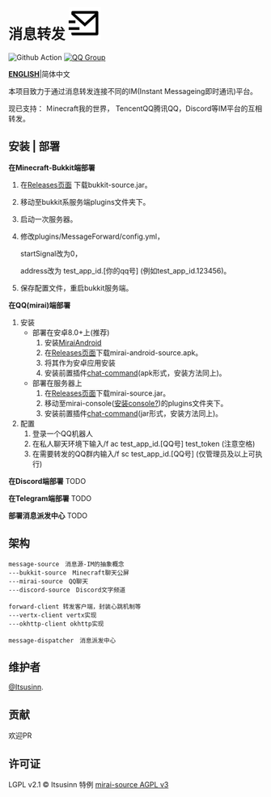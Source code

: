 # 消息转发 ![Icon](img/mail-send-line.svg)    

![Github Action](https://github.com/itsusinn/message-forward/workflows/build/badge.svg)
[![QQ Group](https://img.shields.io/badge/QQ%20Group-667352043-12B7F5?logo=tencent-qq)](https://jq.qq.com/?_wv=1027&k=6eDIHSYt)

**[ENGLISH](README.en-US.md)**|简体中文

本项目致力于通过消息转发连接不同的IM(Instant Messageing即时通讯)平台。

现已支持： Ｍinecraft我的世界， TencentQQ腾讯QQ，Discord等IM平台的互相转发。

## 安装 | 部署

**在Minecraft-Bukkit端部署**

1. 在[Releases页面](./releases) 下载bukkit-source.jar。

2. 移动至bukkit系服务端plugins文件夹下。

3. 启动一次服务器。

4. 修改plugins/MessageForward/config.yml，

   startSignal改为0，

   address改为 test_app_id.[你的qq号] (例如test_app_id.123456)。
5. 保存配置文件，重启bukkit服务端。
   

**在QQ(mirai)端部署**

1. 安装
   - 部署在安卓8.0+上(推荐)
     1. 安装[MiraiAndroid](https://github.com/mzdluo123/MiraiAndroid)
     2. 在[Releases页面](releases)下载mirai-android-source.apk。
     3. 将其作为安卓应用安装
     4. 安装前置插件[chat-command](https://github.com/project-mirai/chat-command)(apk形式，安装方法同上)。
   - 部署在服务器上
     1. 在[Releases页面](releases)下载mirai-source.jar。
     2. 移动至mirai-console([安装console?](https://github.com/iTXTech/mirai-console-loader))的plugins文件夹下。
     3. 安装前置插件[chat-command](https://github.com/project-mirai/chat-command)(jar形式，安装方法同上)。
2. 配置
   1. 登录一个QQ机器人
   2. 在私人聊天环境下输入/f ac test_app_id.[QQ号] test_token (注意空格)
   3. 在需要转发的QQ群内输入/f sc test_app_id.[QQ号] (仅管理员及以上可执行)

**在Discord端部署**
TODO

**在Telegram端部署**
TODO

**部署消息派发中心**
TODO

## 架构

```
message-source　消息源-IM的抽象概念
---bukkit-source　Minecraft聊天公屏
---mirai-source　QQ聊天
---discord-source　Discord文字频道

forward-client 转发客户端，封装心跳机制等
---vertx-client vertx实现
---okhttp-client okhttp实现

message-dispatcher　消息派发中心
```

## 维护者

[@Itsusinn](https://github.com/Itsusinn).

## 贡献

欢迎PR

## 许可证

LGPL v2.1 © Itsusinn
特例 [mirai-source AGPL v3](./message-source/mirai-source)
